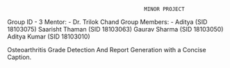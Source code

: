                                                 MINOR PROJECT
                                                                                    
Group ID - 3
Mentor: - Dr. Trilok Chand
Group Members: -
Aditya (SID 18103075)
Saarisht Thaman (SID 18103063)
Gaurav Sharma (SID 18103050)
Aditya Kumar (SID 18103010)

Osteoarthritis Grade Detection And Report Generation with a Concise Caption.
